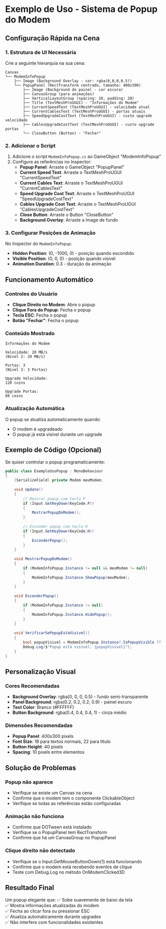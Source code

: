 # Exemplo de Uso - Sistema de Popup do Modem

## Configuração Rápida na Cena

### 1. Estrutura de UI Necessária

Crie a seguinte hierarquia na sua cena:

```
Canvas
└── ModemInfoPopup
    ├── Image (Background Overlay - cor: rgba(0,0,0,0.5))
    └── PopupPanel (RectTransform centrado, tamanho: 400x300)
        ├── Image (Background do painel - cor escura)
        ├── CanvasGroup (para animações)
        ├── VerticalLayoutGroup (spacing: 10, padding: 20)
        ├── Title (TextMeshProUGUI) - "Informações do Modem"
        ├── CurrentSpeedText (TextMeshProUGUI) - velocidade atual
        ├── CurrentCablesText (TextMeshProUGUI) - portas atuais
        ├── SpeedUpgradeCostText (TextMeshProUGUI) - custo upgrade velocidade
        ├── CablesUpgradeCostText (TextMeshProUGUI) - custo upgrade portas
        └── CloseButton (Button) - "Fechar"
```

### 2. Adicionar o Script

1. Adicione o script `ModemInfoPopup.cs` ao GameObject "ModemInfoPopup"
2. Configure as referências no Inspector:
   - **Popup Panel**: Arraste o GameObject "PopupPanel"
   - **Current Speed Text**: Arraste o TextMeshProUGUI "CurrentSpeedText"
   - **Current Cables Text**: Arraste o TextMeshProUGUI "CurrentCablesText"
   - **Speed Upgrade Cost Text**: Arraste o TextMeshProUGUI "SpeedUpgradeCostText"
   - **Cables Upgrade Cost Text**: Arraste o TextMeshProUGUI "CablesUpgradeCostText"
   - **Close Button**: Arraste o Button "CloseButton"
   - **Background Overlay**: Arraste a Image de fundo

### 3. Configurar Posições de Animação

No Inspector do `ModemInfoPopup`:
- **Hidden Position**: (0, -1000, 0) - posição quando escondido
- **Visible Position**: (0, 0, 0) - posição quando visível
- **Animation Duration**: 0.3 - duração da animação

## Funcionamento Automático

### Controles do Usuário
- **Clique Direito no Modem**: Abre o popup
- **Clique Fora do Popup**: Fecha o popup  
- **Tecla ESC**: Fecha o popup
- **Botão "Fechar"**: Fecha o popup

### Conteúdo Mostrado
```
Informações do Modem

Velocidade: 20 MB/s
(Nível 2: 20 MB/s)

Portas: 3
(Nível 2: 3 Portas)

Upgrade Velocidade:
120 coins

Upgrade Portas:
80 coins
```

### Atualização Automática
O popup se atualiza automaticamente quando:
- O modem é upgradeado
- O popup já está visível durante um upgrade

## Exemplo de Código (Opcional)

Se quiser controlar o popup programaticamente:

```csharp
public class ExemploUsoPopup : MonoBehaviour
{
    [SerializeField] private Modem meuModem;
    
    void Update()
    {
        // Mostrar popup com tecla P
        if (Input.GetKeyDown(KeyCode.P))
        {
            MostrarPopupDoModem();
        }
        
        // Esconder popup com tecla H
        if (Input.GetKeyDown(KeyCode.H))
        {
            EsconderPopup();
        }
    }
    
    void MostrarPopupDoModem()
    {
        if (ModemInfoPopup.Instance != null && meuModem != null)
        {
            ModemInfoPopup.Instance.ShowPopup(meuModem);
        }
    }
    
    void EsconderPopup()
    {
        if (ModemInfoPopup.Instance != null)
        {
            ModemInfoPopup.Instance.HidePopup();
        }
    }
    
    void VerificarSePopupEstaVisivel()
    {
        bool popupVisivel = ModemInfoPopup.Instance?.IsPopupVisible ?? false;
        Debug.Log($"Popup está visível: {popupVisivel}");
    }
}
```

## Personalização Visual

### Cores Recomendadas
- **Background Overlay**: rgba(0, 0, 0, 0.5) - fundo semi-transparente
- **Panel Background**: rgba(0.2, 0.2, 0.2, 0.9) - painel escuro
- **Text Color**: Branco (#FFFFFF)
- **Button Background**: rgba(0.4, 0.4, 0.4, 1) - cinza médio

### Dimensões Recomendadas
- **Popup Panel**: 400x300 pixels
- **Font Size**: 18 para textos normais, 22 para título
- **Button Height**: 40 pixels
- **Spacing**: 10 pixels entre elementos

## Solução de Problemas

### Popup não aparece
- Verifique se existe um Canvas na cena
- Confirme que o modem tem o componente ClickableObject
- Verifique se todas as referências estão configuradas

### Animação não funciona
- Confirme que DOTween está instalado
- Verifique se o PopupPanel tem RectTransform
- Confirme que há um CanvasGroup no PopupPanel

### Clique direito não detectado
- Verifique se o Input.GetMouseButtonDown(1) está funcionando
- Confirme que o modem está recebendo eventos de clique
- Teste com Debug.Log no método OnModemClicked3D

## Resultado Final

Um popup elegante que:
✅ Sobe suavemente de baixo da tela  
✅ Mostra informações atualizadas do modem  
✅ Fecha ao clicar fora ou pressionar ESC  
✅ Atualiza automaticamente durante upgrades  
✅ Não interfere com funcionalidades existentes 